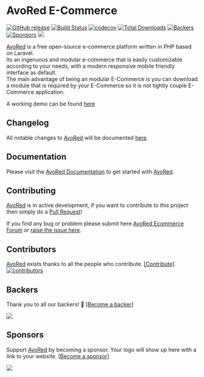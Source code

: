 # AvoRed E-Commerce

[![GitHub release](https://img.shields.io/github/release/avored/laravel-ecommerce.svg?style=flat-square)](https://github.com/avored/laravel-ecommerce/releases/latest) [![Build Status](https://travis-ci.org/avored/laravel-ecommerce.svg?branch=master)](https://travis-ci.org/avored/laravel-ecommerce) [![codecov](https://codecov.io/gh/avored/laravel-ecommerce/branch/dev/graph/badge.svg)](https://codecov.io/gh/avored/laravel-ecommerce)
[![Total Downloads](https://poser.pugx.org/avored/framework/downloads)](https://packagist.org/packages/avored/framework) 
[![Backers](https://opencollective.com/laravel-ecommerce/backers/badge.svg?style=flat-square)](#backers) 
[![Sponsors](https://opencollective.com/laravel-ecommerce/sponsors/badge.svg?style=flat-square)](#sponsors) [![](https://img.shields.io/badge/join--slack-avored--ecommerce-c62828.svg?longCache=true&style=for-the-badge&logo=slack&color=#c62828)](https://join.slack.com/t/avored/shared_invite/enQtNDQ1Nzc0MTQ1NjIwLTNiMzIyYzc4M2Y2YWE4YzlhNjM3NzhhN2I0NTAyMzhkNGZmOWUyNjQ1N2U1NGQ3MzIzOGU0MDM0MDM1NTc2MDg)
    
[AvoRed](https://www.avored.com/) is a free open-source e-commerce platform written in PHP based on Laravel.    
Its an ingenuous and modular e-commerce that is easily customizable according to your needs, with a modern responsive mobile friendly interface as default.    
The main advantage of being an modular E-Commerce is you can download a module that is required by your E-Commerce so it is not tightly couple E-Commerce application.

A working demo can be found [here](http://demo.avored.com/)

## Changelog

All notable changes to [AvoRed](https://www.avored.com/) will be documented [here](CHANGELOG.md).

## Documentation

Please visit the [AvoRed Documentation](https://www.avored.com/docs) to get started with [AvoRed](https://www.avored.com/).

## Contributing

[AvoRed](https://www.avored.com/) is in active development, if you want to contribute to this project then simply do a [Pull Request](https://github.com/avored/laravel-ecommerce/pulls)!

If you find any bug or problem please submit here [AvoRed Ecommerce Forum](http://avored.website/forum/) or [raise the issue here](https://github.com/avored/laravel-ecommerce/issues/new).

## Contributors

[AvoRed](https://www.avored.com/) exists thanks to all the people who contribute. [[Contribute]](CONTRIBUTING.md).
<a href="https://github.com/avored/laravel-ecommerce/graphs/contributors"><img src="https://opencollective.com/laravel-ecommerce/contributors.svg?width=890" title="contributors" alt="contributors" /></a>

## Backers

Thank you to all our backers! 🙏 [[Become a backer](https://opencollective.com/laravel-ecommerce#backer)]

<a href="https://opencollective.com/laravel-ecommerce#backers" target="_blank"><img src="https://opencollective.com/laravel-ecommerce/backers.svg?width=890"></a>

## Sponsors

Support [AvoRed](https://www.avored.com/) by becoming a sponsor. Your logo will show up here with a link to your website. [[Become a sponsor](https://opencollective.com/laravel-ecommerce#sponsor)]

<a href="https://opencollective.com/laravel-ecommerce/sponsor/0/website" target="_blank"><img src="https://opencollective.com/laravel-ecommerce/sponsor/0/avatar.svg"></a>

